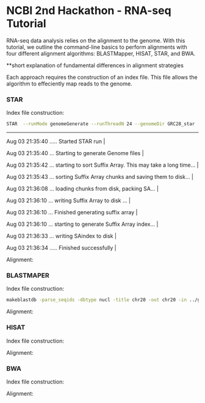 # NCBI 2nd Hackathon - RNA-seq Tutorial

RNA-seq data analysis relies on the alignment to the genome. With this tutorial, we outline the command-line basics to perform alignments with four different alignment algorithms: BLASTMapper, HISAT, STAR, and BWA. 

**short explanation of fundamental differences in alignment strategies

Each approach requires the construction of an index file. This file allows the algorithm to effeciently map reads to the genome.

### STAR
  Index file construction:
  ```BASH 
  STAR  --runMode genomeGenerate --runThreadN 24 --genomeDir GRC28_star --genomeFastaFiles ~/tan/genome/Homo_sapiens.GRCh38.dna_sm.chromosome.20.fa
  ```
  --------
  Aug 03 21:35:40 ..... Started STAR run |
  
  Aug 03 21:35:40 ... Starting to generate Genome files |
  
  Aug 03 21:35:42 ... starting to sort  Suffix Array. This may take a long time... |
  
  Aug 03 21:35:43 ... sorting Suffix Array chunks and saving them to disk... |
  
  Aug 03 21:36:08 ... loading chunks from disk, packing SA... |
  
  Aug 03 21:36:10 ... writing Suffix Array to disk ... |
  
  Aug 03 21:36:10 ... Finished generating suffix array |
  
  Aug 03 21:36:10 ... starting to generate Suffix Array index... |
  
  Aug 03 21:36:33 ... writing SAindex to disk  |
  
  Aug 03 21:36:34 ..... Finished successfully</a> |
  

  



  Alignment:
  
  

### BLASTMAPER
  Index file construction:
  ```BASH
  makeblastdb -parse_seqids -dbtype nucl -title chr20 -out chr20 -in ../genome/Homo_sapiens.GRCh38.dna_sm.chromosome.20.fa
  ```
  
  
  Alignment:
  
  
### HISAT
  Index file construction:
  
  Alignment:
  
  
### BWA
  Index file construction:
  
  Alignment:
  
  
